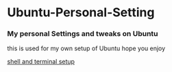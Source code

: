 # Ubuntu-Personal-Setting
### My personal Settings and tweaks on Ubuntu
this is used for my own setup of Ubuntu hope you enjoy

[shell and terminal setup](https://github.com/mhkarimi1383/Ubuntu-Personal-Setting/blob/master/shell%26terminal-config.md)

